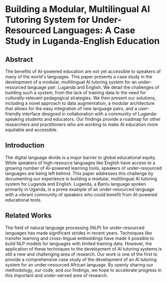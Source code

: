 # Building a Modular, Multilingual AI Tutoring System for Under-Resourced Languages: A Case Study in Luganda-English Education

## Abstract
The benefits of AI-powered education are not yet accessible to speakers of many of the world's languages. This paper presents a case study in the development of a modular, multilingual AI tutoring system for an under-resourced language pair: Luganda and English. We detail the challenges of building such a system, from the lack of training data to the need for culturally-relevant pedagogical strategies. We then present our solutions, including a novel approach to data augmentation, a modular architecture that allows for the easy integration of new language pairs, and a user-friendly interface designed in collaboration with a community of Luganda-speaking students and educators. Our findings provide a roadmap for other researchers and practitioners who are working to make AI education more equitable and accessible.

## Introduction
The digital language divide is a major barrier to global educational equity. While speakers of high-resource languages like English have access to a growing number of AI-powered learning tools, speakers of under-resourced languages are being left behind. This paper addresses this challenge by documenting our experience in building a modular, multilingual AI tutoring system for Luganda and English. Luganda, a Bantu language spoken primarily in Uganda, is a prime example of an under-resourced language with a vibrant community of speakers who could benefit from AI-powered educational tools.

## Related Works
The field of natural language processing (NLP) for under-resourced languages has made significant strides in recent years. Techniques like transfer learning and cross-lingual embeddings have made it possible to build NLP models for languages with limited training data. However, the application of these techniques to the development of AI tutoring systems is still a new and challenging area of research. Our work is one of the first to provide a comprehensive case study of the development of an AI tutoring system for an under-resourced African language. By openly sharing our methodology, our code, and our findings, we hope to accelerate progress in this important and under-served area of research.
